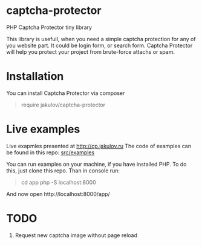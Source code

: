 # captcha-protector
PHP Captcha Protector tiny library

This library is usefull, when you need a simple captcha protection for any of you website part. It could be login form, or search form.
Captcha Protector will help you protect your project from brute-force attachs or spam.

# Installation
You can install Captcha Protector via composer
  > require jakulov/captcha-protector

# Live examples
Live exapmles presented at http://cp.jakulov.ru
The code of examples can be found in this repo: [src/examples](https://github.com/jakulov/captcha-protector/tree/master/src/examples)

You can run examples on your machine, if you have installed PHP.
To do this, just clone this repo. Than in console run:
  > cd app
  > php -S localhost:8000

And now open http://localhost:8000/app/

# TODO
1. Request new captcha image without page reload
